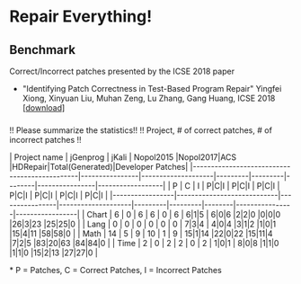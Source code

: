 # Repair Everything!

## Benchmark
Correct/Incorrect patches presented by the ICSE 2018 paper   
* "Identifying Patch Correctness in Test-Based Program Repair" Yingfei Xiong, Xinyuan Liu, Muhan Zeng, Lu Zhang, Gang Huang, ICSE 2018 [[download]](https://ieeexplore.ieee.org/stamp/stamp.jsp?arnumber=8453152)

###
!! Please summarize the statistics!!
!! Project, # of correct patches, # of incorrect patches !!

| Project name    | jGenprog                   | jKali          | Nopol2015          |Nopol2017|ACS      |HDRepair|Total(Generated)|Developer Patches|
|----------------------------------------------|----------------|--------------------|---------|---------|--------|----------------|------------------|
|                  P    |     C     |    I    | P|C|I          | P|C|I	             | P|C|I   | P|C|I   | P|C|I  | P|C|I          | P|C|I           |
|-----------------|----------------------------|----------------|--------------------|---------|---------|--------|----------------|-----------------|
| Chart           | 6    |     0     |    6    | 6   |  0  | 6  |  6|1|5             | 6|0|6   |2|2|0    |0|0|0   |26|3|23         |25|25|0          |
| Lang            | 0    |     0     |    0    | 0   |  0  | 0  | 7|3|4              | 4|0|4   |3|1|2    |1|0|1   |15|4|11         |58|58|0          |
| Math            | 14   |     5     |    9    | 10  |  1  | 9  | 15|1|14            |22|0|22  |15|11|4  |7|2|5   |83|20|63        |84|84|0          |
| Time            | 2    |     0     |    2    | 2   |  0  | 2  | 1|0|1              | 8|0|8   |1|1|0    |1|1|0   |15|2|13         |27|27|0          |

\* P = Patches, C = Correct Patches, I = Incorrect Patches



